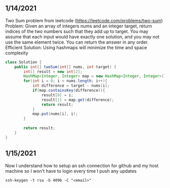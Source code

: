 ## 1/14/2021
Two Sum problem from leetcode (https://leetcode.com/problems/two-sum)
Problem: Given an array of integers nums and an integer target, return indices of the two numbers such that they add up to target.
You may assume that each input would have exactly one solution, and you may not use the same element twice.
You can return the answer in any order.
Efficient Solution: Using hashmaps will minimize the time and space complexity
```java
class Solution {
    public int[] twoSum(int[] nums, int target) {
        int[] result = new int[2];
        HashMap<Integer, Integer> map = new HashMap<Integer, Integer>();
        for(int i = 0; i < nums.length; i++){
            int difference = target - nums[i];
            if(map.containsKey(difference)){
                result[0] = i;
                result[1] = map.get(difference);
                return result;
            }
            map.put(nums[i], i);
        }
        
        return result;
    }
}
```
## 1/15/2021
Now I understand how to setup an ssh connection for github and my host machine so I won't have to login every time I push any updates
```
ssh-keygen -t rsa -b 4096 -C "<email>"
```

